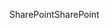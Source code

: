 <span data-ttu-id="ad577-101">SharePoint</span><span class="sxs-lookup"><span data-stu-id="ad577-101">SharePoint</span></span>